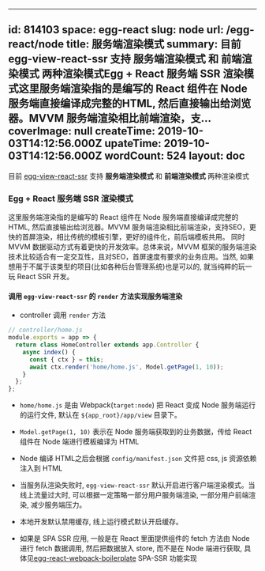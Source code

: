 
---
id: 814103
space: egg-react
slug: node
url: /egg-react/node
title: 服务端渲染模式
summary: 目前 egg-view-react-ssr 支持 服务端渲染模式 和 前端渲染模式 两种渲染模式Egg + React 服务端 SSR 渲染模式这里服务端渲染指的是编写的 React 组件在 Node 服务端直接编译成完整的HTML, 然后直接输出给浏览器。MVVM 服务端渲染相比前端渲染，支...
coverImage: null
createTime: 2019-10-03T14:12:56.000Z 
upateTime: 2019-10-03T14:12:56.000Z
wordCount: 524
layout: doc
---
目前 [egg-view-react-ssr](https://github.com/easy-team/egg-view-react-ssr) 支持 **服务端渲染模式** 和 **前端渲染模式** 两种渲染模式


### Egg + React 服务端 SSR 渲染模式

这里服务端渲染指的是编写的 React 组件在 Node 服务端直接编译成完整的HTML, 然后直接输出给浏览器。MVVM 服务端渲染相比前端渲染，支持SEO，更快的首屏渲染，相比传统的模板引擎，更好的组件化，前后端模板共用。 同时 MVVM 数据驱动方式有着更快的开发效率。总体来说，MVVM 框架的服务端渲染技术比较适合有一定交互性，且对SEO，首屏速度有要求的业务应用。当然, 如果想用于不属于该类型的项目(比如各种后台管理系统)也是可以的, 就当纯粹的玩一玩 React SSR 开发。


#### 调用 `egg-view-react-ssr` 的 `render` 方法实现服务端渲染

- controller 调用 `render` 方法


```javascript
// controller/home.js
module.exports = app => {
  return class HomeController extends app.Controller {
    async index() {
      const { ctx } = this;
      await ctx.render('home/home.js', Model.getPage(1, 10));
    }
  };
};
```

- `home/home.js` 是由 Webpack(`target:node`) 把 React 变成 Node 服务端运行的运行文件, 默认在 `${app_root}/app/view` 目录下。

- `Model.getPage(1, 10)` 表示在 Node 服务端获取到的业务数据，传给 React 组件在 Node 端进行模板编译为 HTML

- Node 编译 HTML之后会根据 `config/manifest.json` 文件把 css, js 资源依赖注入到 HTML

- 当服务队渲染失败时, `egg-view-react-ssr` 默认开启进行客户端渲染模式。当线上流量过大时, 可以根据一定策略一部分用户服务端渲染, 一部分用户前端渲染, 减少服务端压力。

- 本地开发默认禁用缓存, 线上运行模式默认开启缓存。

- 如果是 SPA SSR 应用, 一般是在 React 里面提供组件的 fetch 方法由 Node 进行 fetch 数据调用, 然后把数据放入 store, 而不是在 Node 端进行获取, 具体见[egg-react-webpack-boilerplate](https://github.com/easy-team/egg-react-webpack-boilerplate/) SPA-SSR 功能实现



  